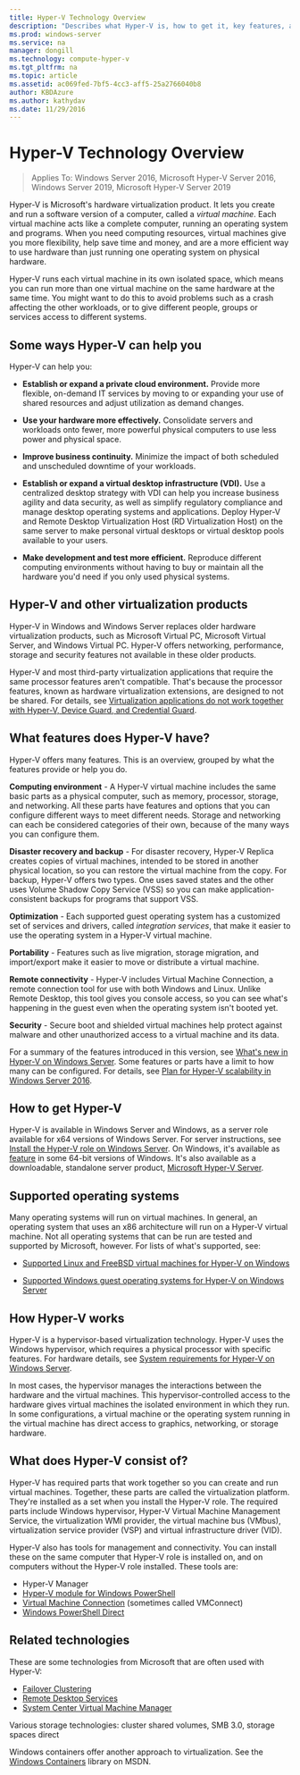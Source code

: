 ```yaml
---
title: Hyper-V Technology Overview
description: "Describes what Hyper-V is, how to get it, key features, and common uses."
ms.prod: windows-server
ms.service: na
manager: dongill
ms.technology: compute-hyper-v
ms.tgt_pltfrm: na
ms.topic: article
ms.assetid: ac069fed-7bf5-4cc3-aff5-25a2766040b8
author: KBDAzure
ms.author: kathydav
ms.date: 11/29/2016
---
```

# Hyper-V Technology Overview

>Applies To: Windows Server 2016, Microsoft Hyper-V Server 2016, Windows Server 2019, Microsoft Hyper-V Server 2019

Hyper-V is Microsoft's hardware virtualization product. It lets you create and run a software version of a computer, called a *virtual machine*. Each virtual machine acts like a complete computer, running an operating system and programs. When you need computing resources, virtual machines give you more flexibility, help save time and money, and are a more efficient way to use hardware than just running one operating system on physical hardware.

Hyper-V runs each virtual machine in its own isolated space, which means you can run more than one virtual machine on the same hardware at the same time. You might want to do this to avoid problems such as a crash affecting the other workloads, or to give different people, groups or services access to different systems.

## Some ways Hyper-V can help you

Hyper-V can help you:

- **Establish or expand a private cloud environment.** Provide more flexible, on-demand IT services by moving to or expanding your use of shared resources and adjust utilization as demand changes.

- **Use your hardware more effectively.** Consolidate servers and workloads onto fewer, more powerful physical computers to use less power and physical space.

- **Improve business continuity.** Minimize the impact of both scheduled and unscheduled downtime of your workloads.

- **Establish or expand a virtual desktop infrastructure (VDI).** Use a centralized desktop strategy with VDI can help you increase business agility and data security, as well as simplify regulatory compliance and manage desktop operating systems and applications. Deploy Hyper-V and Remote Desktop Virtualization Host (RD Virtualization Host) on the same server to make personal virtual desktops or virtual desktop pools available to your users.

- **Make development and test more efficient.** Reproduce different computing environments without having to buy or maintain all the hardware you'd need if you only used physical systems.

## Hyper-V and other virtualization products

Hyper-V in Windows and Windows Server replaces older hardware virtualization products, such as Microsoft Virtual PC, Microsoft Virtual Server, and Windows Virtual PC. Hyper-V offers networking, performance, storage and security features not available in these older products.

Hyper-V and most third-party virtualization applications that require the same processor features aren't compatible. That's because the processor features, known as hardware virtualization extensions, are designed to not be shared. For details, see [Virtualization applications do not work together with Hyper-V, Device Guard, and Credential Guard](https://support.microsoft.com/kb/3204980).

## What features does Hyper-V have?

Hyper-V offers many features. This is an overview, grouped by what the features provide or help you do.

**Computing environment** - A Hyper-V virtual machine includes the same basic parts as a physical computer, such as memory, processor, storage, and networking. All these parts have features and options that you can configure different ways to meet different needs. Storage and networking can each be considered categories of their own, because of the many ways you can configure them.

**Disaster recovery and backup** - For disaster recovery, Hyper-V Replica creates copies of virtual machines, intended to be stored in another physical location, so you can restore the virtual machine from the copy. For backup, Hyper-V offers two types. One uses saved states and the other uses Volume Shadow Copy Service (VSS) so you can make application-consistent backups for programs that support VSS.

**Optimization** - Each supported guest operating system has a customized set of services and drivers, called *integration services*, that make it easier to use the operating system in a Hyper-V virtual machine.

**Portability** - Features such as live migration, storage migration, and import/export make it easier to move or distribute a virtual machine.

**Remote connectivity** - Hyper-V includes Virtual Machine Connection, a remote connection tool for use with both Windows and Linux. Unlike Remote Desktop, this tool gives you console access, so you can see what's happening in the guest even when the operating system isn't booted yet.

**Security** - Secure boot and shielded virtual machines help protect against malware and other unauthorized access to a virtual machine and its data.

For a summary of the features introduced in this version, see [What's new in Hyper-V on Windows Server](What-s-new-in-Hyper-V-on-Windows.md). Some features or parts have a limit to how many can be configured. For details, see [Plan for Hyper-V scalability in Windows Server 2016](plan/Plan-for-Hyper-V-scalability-in-Windows-Server-2016.md).

## How to get Hyper-V

Hyper-V is available in Windows Server and Windows, as a server role available for x64 versions of Windows Server. For server instructions, see [Install the Hyper-V role on Windows Server](get-started/Install-the-Hyper-V-role-on-Windows-Server.md). On Windows, it's available as [feature](https://docs.microsoft.com/virtualization/hyper-v-on-windows/index) in some 64-bit versions of Windows. It's also available as a downloadable, standalone server product, [Microsoft Hyper-V Server](https://www.microsoft.com/evalcenter/evaluate-hyper-v-server-2019).

## Supported operating systems

Many operating systems will run on virtual machines. In general, an operating system that uses an x86 architecture will run on a Hyper-V virtual machine. Not all operating systems that can be run are tested and supported by Microsoft, however. For lists of what's supported, see:

- [Supported Linux and FreeBSD virtual machines for Hyper-V on Windows](Supported-Linux-and-FreeBSD-virtual-machines-for-Hyper-V-on-Windows.md)

- [Supported Windows guest operating systems for Hyper-V on Windows Server](Supported-Windows-guest-operating-systems-for-Hyper-V-on-Windows.md)

## How Hyper-V works

Hyper-V is a hypervisor-based virtualization technology. Hyper-V uses the Windows hypervisor, which requires a physical processor with specific features. For hardware details, see [System requirements for Hyper-V on Windows Server](System-requirements-for-Hyper-V-on-Windows.md).

In most cases, the hypervisor manages the interactions between the hardware and the virtual machines. This hypervisor-controlled access to the hardware gives virtual machines the isolated environment in which they run. In some configurations, a virtual machine or the operating system running in the virtual machine has direct access to graphics, networking, or storage hardware.

## What does Hyper-V consist of?

Hyper-V has required parts that work together so you can create and run virtual machines. Together, these parts are called the virtualization platform. They're installed as a set when you install the Hyper-V role. The required parts include Windows hypervisor, Hyper-V Virtual Machine Management Service, the virtualization WMI provider, the virtual machine bus (VMbus), virtualization service provider (VSP) and virtual infrastructure driver (VID).

Hyper-V also has tools for management and connectivity. You can install these on the same computer that Hyper-V role is installed on, and on computers without the Hyper-V role installed. These tools are:

- Hyper-V Manager
- [Hyper-V module for Windows PowerShell](https://docs.microsoft.com/powershell/module/hyper-v/index)
- [Virtual Machine Connection](https://docs.microsoft.com/windows-server/virtualization/hyper-v/learn-more/hyper-v-virtual-machine-connect) \(sometimes called VMConnect\)
- [Windows PowerShell Direct](manage/Manage-Windows-virtual-machines-with-PowerShell-Direct.md)

## Related technologies

These are some technologies from Microsoft that are often used with Hyper-V:

- [Failover Clustering](../../failover-clustering/whats-new-in-failover-clustering.md)
- [Remote Desktop Services](../../remote/remote-desktop-services/Host-desktops-and-apps-in-Remote-Desktop-Services.md)
- [System Center Virtual Machine Manager](https://docs.microsoft.com/system-center/vmm/overview)

Various storage technologies: cluster shared volumes, SMB 3.0, storage spaces direct

Windows containers offer another approach to virtualization. See the [Windows Containers](https://docs.microsoft.com/virtualization/windowscontainers/index) library on MSDN.
